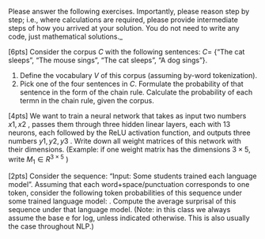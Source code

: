 Please answer the following exercises. Importantly, please reason step by step; i.e., where calculations are required, please provide intermediate steps of how you arrived at your solution. You do not need to write any code, just mathematical solutions._

[6pts] Consider the corpus $C$ with the following sentences: $C=$
{“The cat sleeps”, “The mouse sings”, “The cat sleeps”, “A dog sings”}.
1. Define the vocabulary $V$ of this corpus (assuming by-word tokenization). 
2. Pick one of the four sentences in $C$. Formulate the probability of that sentence in the form of the chain rule. 
Calculate the probability of each termn in the chain rule, given the corpus.

[4pts] We want to train a neural network that takes as input two numbers $x1, x2$
, passes them through three hidden linear layers, each with 13 neurons, each followed by the ReLU activation function, and outputs three numbers $y1, y2, y3$
. Write down all weight matrices of this network with their dimensions. 
(Example: if one weight matrix has the dimensions $3\times5$, write $M_1\in R^{3\times5}$
)

[2pts] Consider the sequence: “Input: Some students trained each language model”. Assuming that each word+space/punctuation corresponds to one token, consider the following token probabilities of this sequence under some trained language model:
. Compute the average surprisal of this sequence under that language model. (Note: in this class we always assume the base e
for log, unless indicated otherwise. This is also usually the case throughout NLP.)